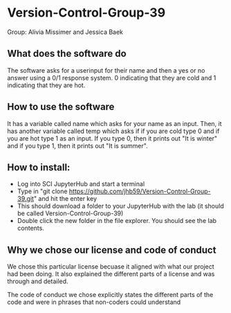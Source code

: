 # Version-Control-Group-39

Group: Alivia Missimer and Jessica Baek 

## What does the software do
The software asks for a userinput for their name and then a yes or no answer using a 0/1 response system. 0 indicating that they are cold and 1 indicating that they are hot. 


## How to use the software
It has a variable called name which asks for your name as an input. Then, it has another variable called temp which asks
if if you are cold type 0 and if you are hot type 1 as an input. If you type 0, then it prints out "It is winter" and 
if you type 1, then it prints out "It is summer".


## How to install: 

- Log into SCI JupyterHub and start a terminal
- Type in "git clone https://github.com/jhb59/Version-Control-Group-39.git" and hit the enter key
- This should download a folder to your JupyterHub with the lab (it should be called Version-Control-Group-39)
- Double click the new folder in the file explorer. You should see the lab contents.


## Why we chose our license and code of conduct
We chose this particular license becuase it aligned with what our project had been doing. It also explained the different parts of a license and was through and detailed. 

The code of conduct we chose explicitly states the different parts of the code and were in phrases that non-coders could understand 

